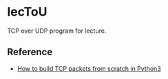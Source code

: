 # lecToU

TCP over UDP program for lecture.

## Reference
- [How to build TCP packets from scratch in Python3](https://medium.com/@NickKaramoff/tcp-packets-from-scratch-in-python-3a63f0cd59fe)
